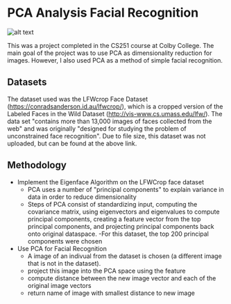 # PCA Analysis Facial Recognition 
![alt text](https://blogs.microsoft.com/wp-content/uploads/prod/sites/5/2020/03/facialrecognition.png) 

This was a project completed in the CS251 course at Colby College. The main goal
of the project was to use PCA as dimensionality reduction for 
images. However, I also used PCA as a method of simple facial recognition. 

## Datasets

The dataset used was the LFWcrop Face Dataset (https://conradsanderson.id.au/lfwcrop/), which is a cropped version of the Labeled Faces in the Wild Dataset (http://vis-www.cs.umass.edu/lfw/). The data set "contains more than 13,000 images of faces collected from the web" and was originally "designed for studying the problem of unconstrained face recognition". Due to file size, this dataset was not uploaded, but can be found at the above link. 

## Methodology
 * Implement the Eigenface Algorithm on the LFWCrop
        face dataset
    * PCA uses a number of "principal components" 
        to explain variance in data in order to reduce 
        dimensionality
    * Steps of PCA consist of standardizing input, 
        computing the covariance matrix, using eigenvectors
        and eigenvalues to compute principal components,
        creating a feature vector from the top principal
        components, and projecting principal components 
        back onto original dataspace. 
        -For this dataset, the top 200 principal components 
        were chosen
* Use PCA for Facial Recognition
    * A image of an indivual from the dataset is chosen 
        (a different image that is not in the dataset). 
    * project this image into the PCA space using the
        feature
    * compute distance between the new image vector and
        each of the original image vectors
    * return name of image with smallest distance to new
        image
